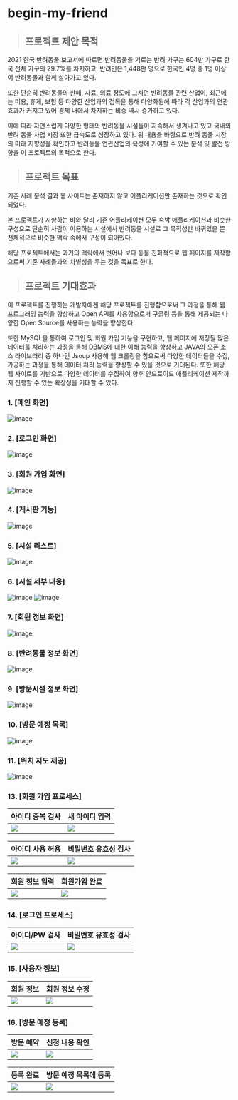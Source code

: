 # begin-my-friend

> ## 프로젝트 제안 목적
  2021 한국 반려동물 보고서에 따르면 반려동물을 기르는 반려 가구는 604만 가구로 한국 전체 가구의 29.7%를 차지하고, 반려인은 1,448만 명으로 한국인 4명 중 1명 이상이 반려동물과 함께 살아가고 있다. 

 또한 단순히 반려동물의 판매, 사료, 의료 정도에 그치던 반려동물 관련 산업이, 최근에는 미용, 휴게, 보험 등 다양한 산업과의 접목을 통해 다양화됨에 따라 각 산업과의 연관 효과가 커지고 있어 경제 내에서 차지하는 비중 역시 증가하고 있다. 

 이에 따라 자연스럽게 다양한 형태의 반려동물 시설들이 지속해서 생겨나고 있고 국내외 반려 동물 사업 시장 또한 급속도로 성장하고 있다. 위 내용을 바탕으로 반려 동물 시장의 미래 지향성을 확인하고 반려동물 연관산업의 육성에 기여할 수 있는 분석 및 발전 방향을 이 프로젝트의 목적으로 한다. 

> ## 프로젝트 목표
 기존 사례 분석 결과 웹 사이트는 존재하지 않고 어플리케이션만 존재하는 것으로 확인되었다. 

 본 프로젝트가 지향하는 바와 달리 기존 어플리케이션 모두 숙박 애플리케이션과 비슷한 구성으로 단순히 사람이 이용하는 시설에서 반려동물 시설로 그 목적성만 바뀌었을 뿐 전체적으로 비슷한 맥락 속에서 구성이 되어있다. 
 
 해당 프로젝트에서는 과거의 맥락에서 벗어나 보다 동물 친화적으로 웹 페이지를 제작함으로써 기존 사례들과의 차별성을 두는 것을 목표로 한다.

> ## 프로젝트 기대효과

 이 프로젝트를 진행하는 개발자에겐 해당 프로젝트를 진행함으로써 그 과정을 통해 웹 프로그래밍 능력을 향상하고 Open API를 사용함으로써 구글링 등을 통해 제공되는 다양한 Open Source를 사용하는 능력을 향상한다. 

 또한 MySQL을 통하여 로그인 및 회원 가입 기능을 구현하고, 웹 페이지에 저장될 많은 데이터를 처리하는 과정을 통해 DBMS에 대한 이해 능력을 향상하고 JAVA의 오픈 소스 라이브러리 중 하나인 Jsoup 사용해 웹 크롤링을 함으로써 다양한 데이터들을 수집, 가공하는 과정을 통해 데이터 처리 능력을 향상할 수 있을 것으로 기대된다. 또한 해당 웹 사이트를 기반으로 다양한 데이터를 수집하여 향후 안드로이드 애플리케이션 제작까지 진행할 수 있는 확장성을 기대할 수 있다.

### 1. [메인 화면]  
![image](https://github.com/chanho0908/begin-my-friend/assets/84930748/cfed93b8-0b50-4289-9c1d-8534c733f372)

### 2. [로그인 화면]  
![image](https://github.com/chanho0908/begin-my-friend/assets/84930748/b013e8b5-e7db-4614-88b8-bb36f0b1e50b)
  
### 3. [회원 가입 화면]  
![image](https://github.com/chanho0908/begin-my-friend/assets/84930748/f6e8eb54-aa6e-45e1-b97e-744ed9cf3a94)

### 4. [게시판 기능]    
![image](https://github.com/chanho0908/begin-my-friend/assets/84930748/f527360d-ec5e-44c8-9939-54a14a717c4f)

### 5. [시설 리스트]  
![image](https://github.com/chanho0908/begin-my-friend/assets/84930748/08d94d3d-d60c-4094-b218-3d48ab521b41)

### 6. [시설 세부 내용]  
![image](https://github.com/chanho0908/begin-my-friend/assets/84930748/67087a68-06ca-44e7-9148-6d757e673cf4)
![image](https://github.com/chanho0908/begin-my-friend/assets/84930748/58af9c36-6711-477f-a4c7-e6c1b60f68ce)

### 7. [회원 정보 화면]    
![image](https://github.com/chanho0908/begin-my-friend/assets/84930748/c4e92838-4651-4d51-bda0-311413263579)


### 8. [반려동물 정보 화면]  
![image](https://github.com/chanho0908/begin-my-friend/assets/84930748/6cf610f1-11ca-4852-addd-6c57b5648c49)

### 9. [방문시설 정보 화면]  
![image](https://github.com/chanho0908/begin-my-friend/assets/84930748/c8d9ec43-f2e4-4e64-a8f6-05061e554690)

### 10. [방문 예정 목록]  
![image](https://github.com/chanho0908/begin-my-friend/assets/84930748/fa61f1ba-c336-49a0-bea9-1a235d508906)

### 11. [위치 지도 제공]  
![image](https://github.com/chanho0908/begin-my-friend/assets/84930748/4af1a5ae-4df9-4579-9d54-799a2bd99a18)


### 13. [회원 가입 프로세스]
|아이디 중복 검사|새 아이디 입력|
|---|---|
|<img src="https://github.com/chanho0908/begin-my-friend/assets/84930748/f2d7902e-0315-4480-9ccb-70739f9723f2" />|<img src="https://github.com/chanho0908/begin-my-friend/assets/84930748/f5369e51-7f42-4b3e-b38b-2daf0bb37e0b" />|

|아이디 사용 허용|비밀번호 유효성 검사|
|---|---|
|<img src="https://github.com/chanho0908/begin-my-friend/assets/84930748/7e7f6808-2b95-4b4c-a95b-b904da44a911" />|<img src="https://github.com/chanho0908/begin-my-friend/assets/84930748/a6c1cbb2-2afb-4f6e-a3e5-03c2e63bfb5c" />|

|회원 정보 입력|회원가입 완료|
|---|---|
|<img src="https://github.com/chanho0908/begin-my-friend/assets/84930748/3821494e-d8f7-491c-ac7c-f0c3f3ae347d" />|<img src="https://github.com/chanho0908/begin-my-friend/assets/84930748/090dc3b2-4a9e-4af9-ad84-ce0794dc27d3" />|

### 14. [로그인 프로세스]
|아이디/PW 검사|비밀번호 유효성 검사|
|---|---|
|<img src="https://github.com/chanho0908/begin-my-friend/assets/84930748/91d0d116-e17f-4411-a03c-418dd4c15b41" />|<img src="https://github.com/chanho0908/begin-my-friend/assets/84930748/c184b44c-873e-4252-8fe3-ce7a709ad68a" />|

### 15. [사용자 정보]

|회원 정보|회원 정보 수정|
|---|---|
|<img src="https://github.com/chanho0908/begin-my-friend/assets/84930748/e510224e-994f-4f69-9fae-adf1d44de630" />|<img src="https://github.com/chanho0908/begin-my-friend/assets/84930748/ca7984ea-7741-420d-8a11-5b582c6ba27b" />|

### 16. [방문 예정 등록]  

|방문 예약|신청 내용 확인|
|---|---|
|<img src="https://github.com/chanho0908/begin-my-friend/assets/84930748/b6a657d0-5bb1-4b6b-9490-3e530e52f3da" />|<img src="https://github.com/chanho0908/begin-my-friend/assets/84930748/e2b93c78-b0fe-4acb-8d6a-53a2a0d4399f" />|

|등록 완료|방문 예정 목록에 등록|
|---|---|
|<img src="https://github.com/chanho0908/begin-my-friend/assets/84930748/efa1a788-18b8-48b2-9501-bdc66721739b" />|<img src="https://github.com/chanho0908/begin-my-friend/assets/84930748/04b3726a-0f19-4631-af80-464c80506cb6" />|



